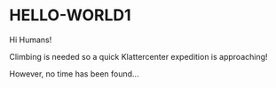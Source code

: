 # HELLO-WORLD1

Hi Humans!

Climbing is needed so a quick Klattercenter expedition is approaching!

However, no time has been found...
